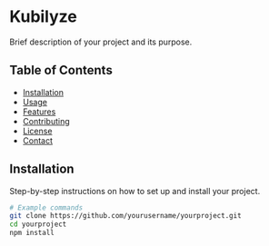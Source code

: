# Kubilyze

Brief description of your project and its purpose.

## Table of Contents

- [Installation](#installation)
- [Usage](#usage)
- [Features](#features)
- [Contributing](#contributing)
- [License](#license)
- [Contact](#contact)

## Installation

Step-by-step instructions on how to set up and install your project.

```bash
# Example commands
git clone https://github.com/yourusername/yourproject.git
cd yourproject
npm install
